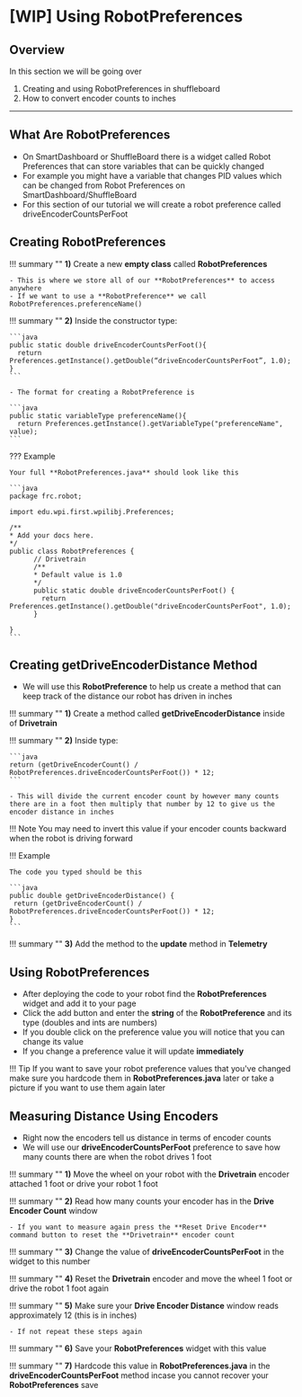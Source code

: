 # [WIP] Using RobotPreferences

<!-- ![Image Title](imageURL)  -->

## Overview

In this section we will be going over

1. Creating and using RobotPreferences in shuffleboard
2. How to convert encoder counts to inches

***

## What Are RobotPreferences

- On SmartDashboard or ShuffleBoard there is a widget called Robot Preferences that can store variables that can be quickly changed
- For example you might have a variable that changes PID values which can be changed from Robot Preferences on SmartDashboard/ShuffleBoard
- For this section of our tutorial we will create a robot preference called driveEncoderCountsPerFoot

## Creating RobotPreferences

!!! summary "" 
    **1)** Create a new **empty class** called **RobotPreferences**
    
    - This is where we store all of our **RobotPreferences** to access anywhere
    - If we want to use a **RobotPreference** we call RobotPreferences.preferenceName()

!!! summary "" 
    **2)** Inside the constructor type:
    
	```java 
	public static double driveEncoderCountsPerFoot(){
	  return Preferences.getInstance().getDouble(“driveEncoderCountsPerFoot”, 1.0);
	}
	```
   
    - The format for creating a RobotPreference is
    
	```java
	public static variableType preferenceName(){
	  return Preferences.getInstance().getVariableType("preferenceName", value);
	```
	   
??? Example
	
	Your full **RobotPreferences.java** should look like this
	
	```java
	package frc.robot;

	import edu.wpi.first.wpilibj.Preferences;

	/**
 	* Add your docs here.
 	*/
	public class RobotPreferences {
    	  // Drivetrain
    	  /**
     	  * Default value is 1.0
     	  */
    	  public static double driveEncoderCountsPerFoot() {
            return Preferences.getInstance().getDouble("driveEncoderCountsPerFoot", 1.0);
    	  }

	}
	```
	   
## Creating getDriveEncoderDistance Method

- We will use this **RobotPreference** to help us create a method that can keep track of the distance our robot has driven in inches

!!! summary ""
    **1)** Create a method called **getDriveEncoderDistance** inside of **Drivetrain**
    
!!! summary ""
    **2)** Inside type:
    
    ```java
	return (getDriveEncoderCount() / RobotPreferences.driveEncoderCountsPerFoot()) * 12;
	```
     
    - This will divide the current encoder count by however many counts there are in a foot then multiply that number by 12 to give us the encoder distance in inches
    
!!! Note
    You may need to invert this value if your encoder counts backward when the robot is driving forward
    
!!! Example

	The code you typed should be this
	
	```java
	public double getDriveEncoderDistance() {
   	 return (getDriveEncoderCount() / RobotPreferences.driveEncoderCountsPerFoot()) * 12;
  	}
	```
	  
!!! summary ""
    **3)** Add the method to the **update** method in **Telemetry**
    
## Using RobotPreferences

<!-- TODO: Explain in more detail how to add RobotPreferences and add pictures -->

- After deploying the code to your robot find the **RobotPreferences** widget and add it to your page
- Click the add button and enter the **string** of the **RobotPreference** and its type (doubles and ints are numbers)
- If you double click on the preference value you will notice that you can change its value
- If you change a preference value it will update **immediately**

!!! Tip 
    If you want to save your robot preference values that you've changed make sure you hardcode them in **RobotPreferences.java** later or take a picture if you want to use them again later
    
## Measuring Distance Using Encoders

- Right now the encoders tell us distance in terms of encoder counts
- We will use our **driveEncoderCountsPerFoot** preference to save how many counts there are when the robot drives 1 foot

!!! summary ""
    **1)** Move the wheel on your robot with the **Drivetrain** encoder attached 1 foot or drive your robot 1 foot
    
!!! summary ""
    **2)** Read how many counts your encoder has in the **Drive Encoder Count** window
    
    - If you want to measure again press the **Reset Drive Encoder** command button to reset the **Drivetrain** encoder count
    
!!! summary ""
    **3)** Change the value of **driveEncoderCountsPerFoot** in the widget to this number
    
!!! summary ""
    **4)** Reset the **Drivetrain** encoder and move the wheel 1 foot or drive the robot 1 foot again
 
!!! summary ""
    **5)** Make sure your **Drive Encoder Distance** window reads approximately 12 (this is in inches)
    
    - If not repeat these steps again
    
!!! summary ""
    **6)** Save your **RobotPreferences** widget with this value
   
!!! summary ""
    **7)** Hardcode this value in **RobotPreferences.java** in the **driveEncoderCountsPerFoot** method incase you cannot recover your **RobotPreferences** save
